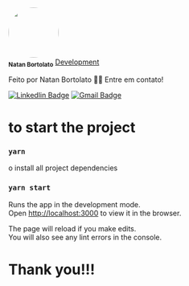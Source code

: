  <img style="border-radius: 50%;" src="https://avatars.githubusercontent.com/u/41065071?s=460&amp;u=363329450c33c0549c9ce44df0d46bc999427e61&amp;v=4" width="100px;" alt=""/>
 <br />
 <sub><b>Natan Bortolato</b></sub></a> <a href="https://github.com/HDTN" title="GitHub">Development</a>


Feito por Natan Bortolato 👋🏽 Entre em contato!

[![Linkedlin Badge](https://img.shields.io/badge/LinkedIn-0077B5?style=for-the-badge&logo=linkedin&logoColor=white)](https://www.linkedin.com/in/natan-bortolato-bb2345170/) 
[![Gmail Badge](https://img.shields.io/badge/Gmail-D14836?style=for-the-badge&logo=gmail&logoColor=white)](mailto:nnbortola1@gmail.com)


# to start the project

### `yarn`

o install all project dependencies

### `yarn start`

Runs the app in the development mode.\
Open [http://localhost:3000](http://localhost:3000) to view it in the browser.

The page will reload if you make edits.\
You will also see any lint errors in the console.

# Thank you!!!

